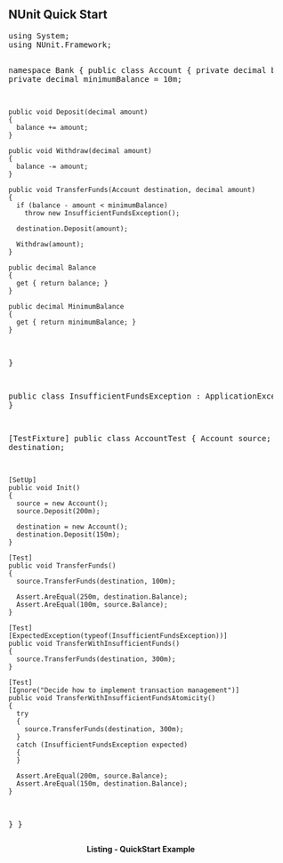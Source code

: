 <style><!--
  div.code { width: 34em }
--></style>

<h2>NUnit Quick Start</h2>

<div class="code"><pre class="prettyprint">using System;
using NUnit.Framework;

namespace Bank
{
  public class Account
  {
    private decimal balance;
    private decimal minimumBalance = 10m;

    public void Deposit(decimal amount)
    {
      balance += amount;
    }

    public void Withdraw(decimal amount)
    {
      balance -= amount;
    }

    public void TransferFunds(Account destination, decimal amount)
    {
      if (balance - amount < minimumBalance)
        throw new InsufficientFundsException();

      destination.Deposit(amount);

      Withdraw(amount);
    }

    public decimal Balance
    {
      get { return balance; }
    }

    public decimal MinimumBalance
    {
      get { return minimumBalance; }
    }
  }

  public class InsufficientFundsException : ApplicationException
  {
  }

  [TestFixture]
  public class AccountTest
  {
    Account source;
    Account destination;

    [SetUp]
    public void Init()
    {
      source = new Account();
      source.Deposit(200m);

      destination = new Account();
      destination.Deposit(150m);
    }

    [Test]
    public void TransferFunds()
    {
      source.TransferFunds(destination, 100m);

      Assert.AreEqual(250m, destination.Balance);
      Assert.AreEqual(100m, source.Balance);
    }

    [Test]
    [ExpectedException(typeof(InsufficientFundsException))]
    public void TransferWithInsufficientFunds()
    {
      source.TransferFunds(destination, 300m);
    }

    [Test]
    [Ignore("Decide how to implement transaction management")]
    public void TransferWithInsufficientFundsAtomicity()
    {
      try
      {
        source.TransferFunds(destination, 300m);
      }
      catch (InsufficientFundsException expected)
      {
      }

      Assert.AreEqual(200m, source.Balance);
      Assert.AreEqual(150m, destination.Balance);
    }
  }
}</pre>
</div>
<div style="width: 34em; text-align:center;">
<b>Listing - QuickStart Example</b>
</div>

